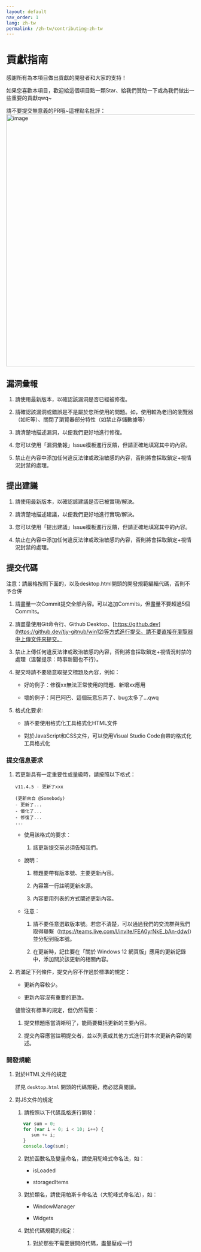```yaml
---
layout: default
nav_order: 1
lang: zh-tw
permalink: /zh-tw/contributing-zh-tw
---
```


# 貢獻指南

感謝所有為本項目做出貢獻的開發者和大家的支持！

如果您喜歡本項目，歡迎給這個項目點一顆Star、給我們贊助一下或為我們做出一些重要的貢獻qwq~

請不要提交無意義的PR哦~這裡點名批評：
<img width="673" alt="image" src="https://github.com/tjy-gitnub/win12/assets/121747915/2da6f2d8-369a-4ef7-a87e-7ac4ecacd78b">

## 漏洞彙報

1. 請使用最新版本，以確認該漏洞是否已經被修復。

2. 請確認該漏洞或錯誤是不是屬於您所使用的問題。如，使用較為老旧的瀏覽器（如IE等）、關閉了瀏覽器部分特性（如禁止存儲數據等）

3. 請清楚地描述漏洞，以便我們更好地進行修復。

4. 您可以使用「漏洞彙報」Issue模板進行反饋，但請正確地填寫其中的內容。

5. 禁止在內容中添加任何違反法律或政治敏感的內容，否則將會採取鎖定+視情況封禁的處理。

## 提出建議

1. 請使用最新版本，以確認該建議是否已被實現/解決。

2. 請清楚地描述建議，以便我們更好地進行實現/解決。

3. 您可以使用「提出建議」Issue模板進行反饋，但請正確地填寫其中的內容。

4. 禁止在內容中添加任何違反法律或政治敏感的內容，否則將會採取鎖定+視情況封禁的處理。

## 提交代碼

注意：請嚴格按照下面的，以及desktop.html開頭的開發規範編輯代碼，否則不予合併

1. 請盡量一次Commit提交全部內容。可以追加Commits，但盡量不要超過5個Commits。

2. 請盡量使用Git命令行、Github Desktop、[https://github.dev](https://github.dev/tjy-gitnub/win12)等方式進行提交。請不要直接在瀏覽器中上傳文件來提交。

3. 禁止上傳任何違反法律或政治敏感的內容，否則將會採取鎖定+視情況封禁的處理（溫馨提示：時事新聞也不行）。

4. 提交時請不要隨意取提交標題及內容，例如：

   - 好的例子：修復xx無法正常使用的問題、新增xx應用
  
   - 壞的例子：阿巴阿巴、這個玩意忘弄了、bug太多了...qwq

5. 格式化要求:

   - 請不要使用格式化工具格式化HTML文件

   - 對於JavaScript和CSS文件，可以使用Visual Studio Code自帶的格式化工具格式化

### 提交信息要求

   1. 若更新具有一定重要性或量級時，請按照以下格式：

      ```
      v11.4.5 - 更新了xxx

      (更新來自 @Somebody)
      - 更新了...
      - 優化了...
      - 修復了...
      ...
      ```

      - 使用該格式的要求：

         1. 該更新提交前必須告知我們。

      - 說明：

         1. 標題要帶有版本號、主要更新內容。

         2. 內容第一行註明更新來源。

         3. 內容要用列表的方式闡述更新內容。

      - 注意：

         1. 請不要任意選取版本號。若您不清楚，可以通過我們的交流群與我們取得聯繫（<https://teams.live.com/l/invite/FEA0yrNkE_bAn-ddwI>）並分配到版本號。

         2. 在更新時，記住要在「關於 Windows 12 網頁版」應用的更新記錄中，添加關於該更新的相關內容。

   2. 若滿足下列條件，提交內容不作過於標準的規定：

      - 更新內容較少。

      - 更新內容沒有重要的更改。

      儘管沒有標準的規定，但仍然需要：

         1. 提交標題應當清晰明了，能簡要概括更新的主要內容。

         2. 提交內容應當註明提交者，並以列表或其他方式進行對本次更新內容的闡述。

### 開發規範

1. 對於HTML文件的規定

   詳見 `desktop.html` 開頭的代碼規範，務必認真閱讀。

2. 對JS文件的規定

   1. 請按照以下代碼風格進行開發：

   ```js
      var sum = 0;
      for (var i = 0; i < 10; i++) {
         sum += i;
      }
      console.log(sum);
   ```

   2. 對於函數名及變量命名，請使用駝峰式命名法，如：

      - isLoaded

      - storagedItems

   3. 對於類名，請使用帕斯卡命名法（大駝峰式命名法），如：

      - WindowManager

      - Widgets

   4. 對於代碼規範的規定：

      1. 對於那些不需要展開的代碼，盡量壓成一行